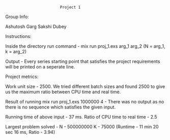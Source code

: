 							Project 1
Group Info:

Ashutosh Garg 
Sakshi Dubey  

Instructions:

Inside the directory run command - mix run proj_1.exs arg_1 arg_2 (N = arg_1, k = arg_2)

Output - Every series starting point that satisfies the project requirements will be printed on a seperate line.

Project metrics:

Work unit size - 2500. We tried different batch sizes and found 2500 to give us the maximum ratio between CPU time and real time.


Result of running mix run proj_1.exs 1000000 4 - There was no output as no there is no sequence which satisfies the given input.


Running time of above input - 37 ms. Ratio of CPU time to real time - 2.5


Largest problem solved - N - 500000000 K - 75000 (Runtime - 11 min 20 sec 16 ms, Ratio - 3.94)


